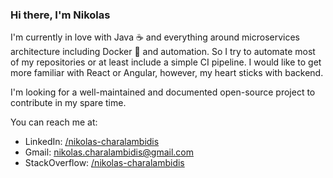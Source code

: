 ### Hi there, I'm Nikolas

I'm currently in love with Java ☕ and everything around microservices architecture including Docker 🐋 and automation. So I try to automate most of my repositories or at least include a simple CI pipeline. I would like to get more familiar with React or Angular, however, my heart sticks with backend.

I'm looking for a well-maintained and documented open-source project to contribute in my spare time.

You can reach me at:
- LinkedIn: [/nikolas-charalambidis](https://www.linkedin.com/in/nikolas-charalambidis/)
- Gmail: [nikolas.charalambidis@gmail.com](mailto:nikolas.charalambidis@gmail.com?Subject=GitHub)
- StackOverflow: [/nikolas-charalambidis](https://stackoverflow.com/users/3764965/nikolas?tab=profile)
